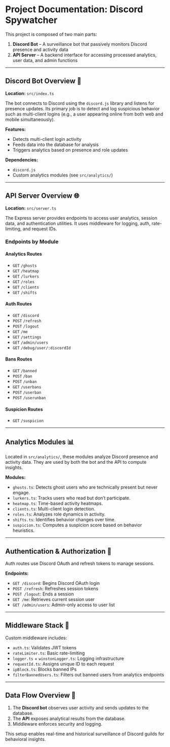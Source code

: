 # Project Documentation: Discord Spywatcher

This project is composed of two main parts:

1. **Discord Bot** – A surveillance bot that passively monitors Discord presence and activity data
2. **API Server** – A backend interface for accessing processed analytics, user data, and admin functions

---

## Discord Bot Overview 🤖

**Location:** `src/index.ts`

The bot connects to Discord using the `discord.js` library and listens for presence updates. Its primary job is to detect and log suspicious behavior such as multi-client logins (e.g., a user appearing online from both web and mobile simultaneously).

**Features:**

- Detects multi-client login activity
- Feeds data into the database for analysis
- Triggers analytics based on presence and role updates

**Dependencies:**

- `discord.js`
- Custom analytics modules (see `src/analytics/`)

---

## API Server Overview 🌐

**Location:** `src/server.ts`

The Express server provides endpoints to access user analytics, session data, and authentication utilities. It uses middleware for logging, auth, rate-limiting, and request IDs.

### Endpoints by Module

#### Analytics Routes

- `GET` `/ghosts`
- `GET` `/heatmap`
- `GET` `/lurkers`
- `GET` `/roles`
- `GET` `/clients`
- `GET` `/shifts`

#### Auth Routes

- `GET` `/discord`
- `POST` `/refresh`
- `POST` `/logout`
- `GET` `/me`
- `GET` `/settings`
- `GET` `/admin/users`
- `GET` `/debug/user/:discordId`

#### Bans Routes

- `GET` `/banned`
- `POST` `/ban`
- `POST` `/unban`
- `GET` `/userbans`
- `POST` `/userban`
- `POST` `/userunban`

#### Suspicion Routes

- `GET` `/suspicion`

---

## Analytics Modules 📊

Located in `src/analytics/`, these modules analyze Discord presence and activity data. They are used by both the bot and the API to compute insights.

**Modules:**

- `ghosts.ts`: Detects ghost users who are technically present but never engage.
- `lurkers.ts`: Tracks users who read but don’t participate.
- `heatmap.ts`: Time-based activity heatmaps.
- `clients.ts`: Multi-client login detection.
- `roles.ts`: Analyzes role dynamics in activity.
- `shifts.ts`: Identifies behavior changes over time.
- `suspicion.ts`: Computes a suspicion score based on behavior heuristics.

---

## Authentication & Authorization 🔐

Auth routes use Discord OAuth and refresh tokens to manage sessions.

**Endpoints:**

- `GET /discord`: Begins Discord OAuth login
- `POST /refresh`: Refreshes session tokens
- `POST /logout`: Ends a session
- `GET /me`: Retrieves current session user
- `GET /admin/users`: Admin-only access to user list

---

## Middleware Stack 🧱

Custom middleware includes:

- `auth.ts`: Validates JWT tokens
- `rateLimiter.ts`: Basic rate-limiting
- `logger.ts` + `winstonLogger.ts`: Logging infrastructure
- `requestId.ts`: Assigns unique ID to each request
- `ipBlock.ts`: Blocks banned IPs
- `filterBannedUsers.ts`: Filters out banned users from analytics endpoints

---

## Data Flow Overview 🔄

1. The **Discord bot** observes user activity and sends updates to the database.
2. The **API** exposes analytical results from the database.
3. Middleware enforces security and logging.

This setup enables real-time and historical surveillance of Discord guilds for behavioral insights.
